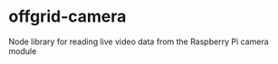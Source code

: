 offgrid-camera
==============

Node library for reading live video data from the Raspberry Pi camera module
